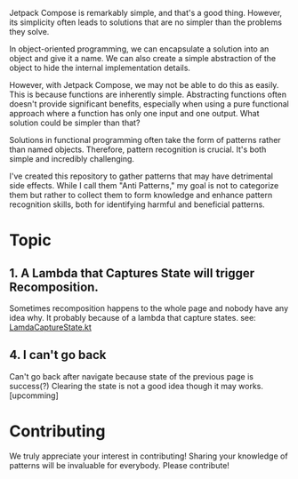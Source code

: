 Jetpack Compose is remarkably simple, and that's a good thing. However, its simplicity often leads to solutions that are no simpler than the problems they solve.

In object-oriented programming, we can encapsulate a solution into an object and give it a name. We can also create a simple abstraction of the object to hide the internal implementation details.

However, with Jetpack Compose, we may not be able to do this as easily. This is because functions are inherently simple. Abstracting functions often doesn't provide significant benefits, especially when using a pure functional approach where a function has only one input and one output. What solution could be simpler than that?

Solutions in functional programming often take the form of patterns rather than named objects. Therefore, pattern recognition is crucial. It's both simple and incredibly challenging.

I've created this repository to gather patterns that may have detrimental side effects. While I call them "Anti Patterns," my goal is not to categorize them but rather to collect them to form knowledge and enhance pattern recognition skills, both for identifying harmful and beneficial patterns.

# Topic
## 1. A Lambda that Captures State will trigger Recomposition.
Sometimes recomposition happens to the whole page and nobody have any idea why. It probably because of a lambda that capture states.
see: [LamdaCaptureState.kt](composeApp/src/desktopMain/kotlin/topic/LamdaCaptureState.kt)

## 4. I can't go back
Can't go back after navigate because state of the previous page is success(?) Clearing the state is not a good idea though it may works.
[upcomming]

# Contributing
We truly appreciate your interest in contributing! Sharing your knowledge of patterns will be invaluable for everybody. Please contribute!
